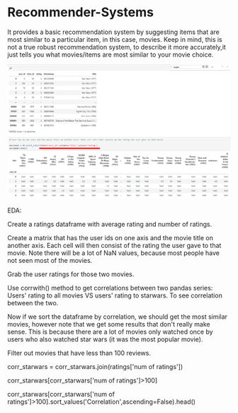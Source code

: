 # Recommender-Systems

It provides a basic recommendation system by suggesting items that are most similar to a particular item, in this case, movies. Keep in mind, this is not a true robust recommendation system, to describe it more accurately,it just tells you what movies/items are most similar to your movie choice.

![1-Logo](Images/rs-moviemat.png)

EDA:

Create a ratings dataframe with average rating and number of ratings.

Create a matrix that has the user ids on one axis and the movie title on another axis. Each cell will then consist of the rating the user gave to that movie. Note there will be a lot of NaN values, because most people have not seen most of the movies.

Grab the user ratings for those two movies. 

Use corrwith() method to get correlations between two pandas series: Users' rating to all movies VS users' rating to starwars. To see correlation between the two.

Now if we sort the dataframe by correlation, we should get the most similar movies, however note that we get some results that don't really make sense. This is because there are a lot of movies only watched once by users who also watched star wars (it was the most popular movie).

Filter out movies that have less than 100 reviews.

corr_starwars = corr_starwars.join(ratings['num of ratings'])

corr_starwars[corr_starwars['num of ratings']>100]

corr_starwars[corr_starwars['num of ratings']>100].sort_values('Correlation',ascending=False).head()
